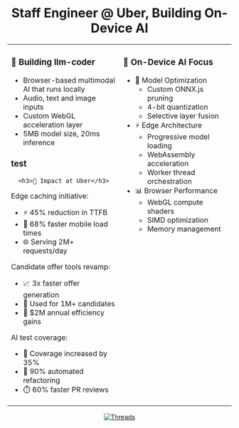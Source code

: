 <h1 align="center">Staff Engineer @ Uber, Building On-Device AI</h1>

<table>
  <tr>
    <td width="50%" valign="top">
      <h3>🚀 Building llm-coder</h3>
      <ul>
        <li>Browser-based multimodal AI that runs locally</li>
        <li>Audio, text and image inputs</li>
        <li>Custom WebGL acceleration layer</li>
        <li>5MB model size, 20ms inference</li>
      </ul>
      <h3>test</h3>
      
      <h3>💼 Impact at Uber</h3>
      
Edge caching initiative: 
- ⚡️ 45% reduction in TTFB
- 📱 68% faster mobile load times
- 🌐 Serving 2M+ requests/day

Candidate offer tools revamp:
- 📈 3x faster offer generation
- 👥 Used for 1M+ candidates
- 💸 $2M annual efficiency gains

AI test coverage:
- 🎯 Coverage increased by 35%
- 🔄 90% automated refactoring
- ⏱️ 60% faster PR reviews
    </td>
    <td width="50%" valign="top">
      <h3>🎯 On-Device AI Focus</h3>
      <ul>
        <li>🧠 Model Optimization
          <ul>
            <li>Custom ONNX.js pruning</li>
            <li>4-bit quantization</li>
            <li>Selective layer fusion</li>
          </ul>
        </li>
        <li>⚡ Edge Architecture
          <ul>
            <li>Progressive model loading</li>
            <li>WebAssembly acceleration</li>
            <li>Worker thread orchestration</li>
          </ul>
        </li>
        <li>📊 Browser Performance
          <ul>
            <li>WebGL compute shaders</li>
            <li>SIMD optimization</li>
            <li>Memory management</li>
          </ul>
        </li>
      </ul>
    </td>
  </tr>
</table>

<div align="center">
  <a href="https://threads.net/pauldufour">
    <img src="https://img.shields.io/static/v1?style=for-the-badge&message=Follow&color=000000&logo=threads&logoColor=FFFFFF&label=THREADS" alt="Threads"/>
  </a>
</div>
